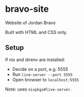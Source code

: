 # bravo-site

Website of Jordan Bravo

Built with HTML and CSS only.

## Setup

If nix and direnv are installed:

- Decide on a port, e.g. 5555
- Run `live-server --port 5555`
- Open browser to `localhost:5555`

Note: uses `nixpkgs#live-server`.
